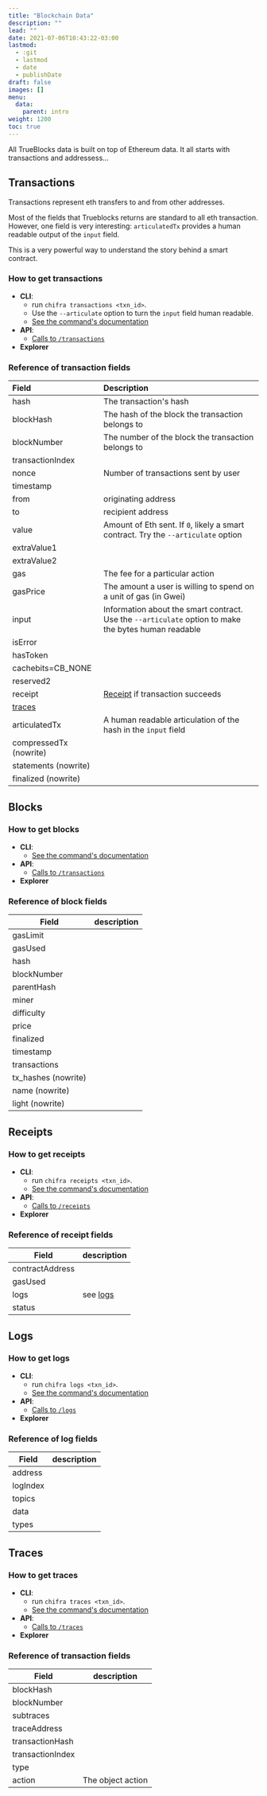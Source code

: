 ```yaml
---
title: "Blockchain Data"
description: ""
lead: ""
date: 2021-07-06T10:43:22-03:00
lastmod:
  - :git
  - lastmod
  - date
  - publishDate
draft: false
images: []
menu: 
  data:
    parent: intro
weight: 1200
toc: true
---
```


All TrueBlocks data is built on top of Ethereum data.
It all starts with transactions and addressess...

## Transactions

Transactions represent eth transfers to and from other addresses.

Most of the fields that Trueblocks returns are standard to all eth transaction.
However, one field is very interesting: `articulatedTx` provides a human readable output of the `input` field.

This is a very powerful way to understand the story behind a smart contract.

### How to get transactions

* **CLI**: 
  * run `chifra transactions <txn_id>`.
  * Use the `--articulate` option to turn the `input` field human readable.
  * [See the command's documentation](/docs/chifra/chaindata/#chifra-transactions)
* **API**: 
  * [Calls to `/transactions`](https://www.tokenomics.io/api.html#/ChainData/chaindata-transactions)
* **Explorer**

### Reference of transaction fields

|Field|Description|
|:----|:-----------|
|hash|The transaction's hash|
|blockHash|The hash of the block the transaction belongs to||
|blockNumber|The number of the block the transaction belongs to||
|transactionIndex||
|nonce|Number of transactions sent by user|
|timestamp||
|from|originating address|
|to|recipient address|
|value|Amount of Eth sent. If `0`, likely a smart contract. Try the `--articulate` option|
|extraValue1||
|extraValue2||
|gas|The fee for a particular action|
|gasPrice|The amount a user is willing to spend on a unit of gas (in Gwei)|
|input|Information about the smart contract. Use the `--articulate` option to make the bytes human readable|
|isError||
|hasToken||
|cachebits=CB_NONE||
|reserved2||
|receipt|[Receipt](#receipt) if transaction succeeds|
|[traces](#traces)||
|articulatedTx|A human readable articulation of the hash in the `input` field|
|compressedTx (nowrite)||
|statements (nowrite)||
|finalized (nowrite)||

## Blocks

### How to get blocks

* **CLI**: 
  * [See the command's documentation](/docs/chifra/chaindata/#chifra-blocks)
* **API**: 
  * [Calls to `/transactions`](https://www.tokenomics.io/api.html#/ChainData/chaindata-blocks)
* **Explorer**

### Reference of block fields

|Field|description|
|-----|-----------|
|gasLimit||
|gasUsed||
|hash||
|blockNumber||
|parentHash||
|miner||
|difficulty||
|price||
|finalized||
|timestamp||
|transactions||
|tx_hashes (nowrite)||
|name (nowrite)||
|light (nowrite)||


## Receipts
### How to get receipts

* **CLI**: 
  * run `chifra receipts <txn_id>`.
  * [See the command's documentation](/docs/chifra/chaindata/#chifra-receipts)
* **API**: 
  * [Calls to `/receipts`](https://www.tokenomics.io/api.html#/ChainData/chaindata-receipts)
* **Explorer**

### Reference of receipt fields


|Field|description|
|-----|-----------|
|contractAddress||
|gasUsed||
|logs|see [logs](#logs)|
|status||

## Logs

### How to get logs

* **CLI**: 
  * run `chifra logs <txn_id>`.
  * [See the command's documentation](/docs/chifra/chaindata/#chifra-logs)
* **API**: 
  * [Calls to `/logs`](https://www.tokenomics.io/api.html#/ChainData/chaindata-logs)
* **Explorer**

### Reference of log fields

|Field|description|
|-----|-----------|
|address|
|logIndex|
|topics|
|data|
|types|

## Traces
### How to get traces

* **CLI**: 
  * run `chifra traces <txn_id>`.
  * [See the command's documentation](/docs/chifra/chaindata/#chifra-traces)
* **API**: 
  * [Calls to `/traces`](https://www.tokenomics.io/api.html#/ChainData/chaindata-traces)
* **Explorer**

### Reference of transaction fields

|Field|description|
|-----|-----------|
|blockHash||
|blockNumber||
|subtraces||
|traceAddress||
|transactionHash||
|transactionIndex||
|type||
|action|The object action|
